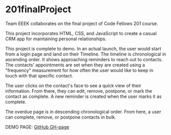 # 201finalProject
Team EEEK collaborates on the final project of Code Fellows 201 course.

This project incorporates HTML, CSS, and JavaScript to create a casual CRM app for maintaining personal relationships.

This project is complete to demo. In an actual launch, the user would start from a login page and land on their Timeline. The timeline is chronological in ascending order. It shows approaching reminders to reach out to contacts. The contacts' appointments are set when they are created using a "frequency" measurement for how often the user would like to keep in touch with that specific contact.

The user clicks on the contact's face to see a quick view of their information. From there, they can edit, remove, postpone, or mark the contact as complete. A new reminder is created when the user marks it as complete.

The overdue page is in descending chronological order. From here, a user can complete, remove, or postpone contacts in bulk.

DEMO PAGE:
[GitHub GH-page](http://rutherling.github.io/201finalProject)
